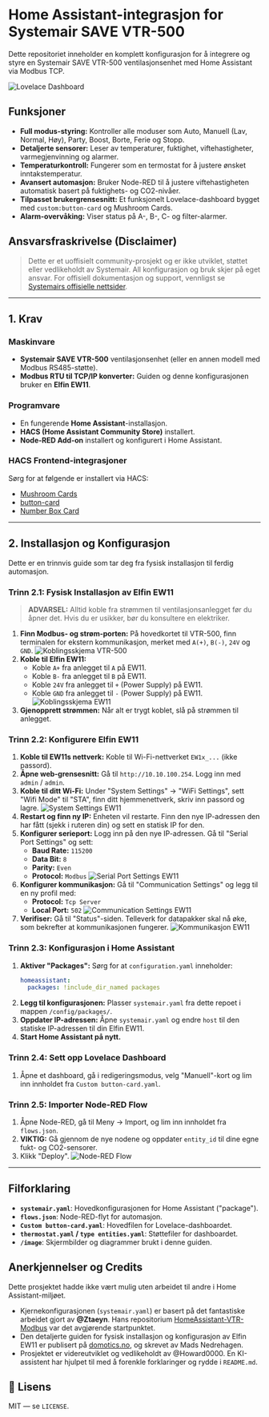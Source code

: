 # Home Assistant-integrasjon for Systemair SAVE VTR-500

Dette repositoriet inneholder en komplett konfigurasjon for å integrere og styre en Systemair SAVE VTR-500 ventilasjonsenhet med Home Assistant via Modbus TCP.

![Lovelace Dashboard](image/Ventilasjon%20kort.png)

## Funksjoner

*   **Full modus-styring:** Kontroller alle moduser som Auto, Manuell (Lav, Normal, Høy), Party, Boost, Borte, Ferie og Stopp.
*   **Detaljerte sensorer:** Leser av temperaturer, fuktighet, viftehastigheter, varmegjenvinning og alarmer.
*   **Temperaturkontroll:** Fungerer som en termostat for å justere ønsket inntakstemperatur.
*   **Avansert automasjon:** Bruker Node-RED til å justere viftehastigheten automatisk basert på fuktighets- og CO2-nivåer.
*   **Tilpasset brukergrensesnitt:** Et funksjonelt Lovelace-dashboard bygget med `custom:button-card` og Mushroom Cards.
*   **Alarm-overvåking:** Viser status på A-, B-, C- og filter-alarmer.

## Ansvarsfraskrivelse (Disclaimer)
> Dette er et uoffisielt community-prosjekt og er ikke utviklet, støttet eller vedlikeholdt av Systemair. All konfigurasjon og bruk skjer på eget ansvar. For offisiell dokumentasjon og support, vennligst se [Systemairs offisielle nettsider](https://www.systemair.com/).

---

## 1. Krav

### Maskinvare
*   **Systemair SAVE VTR-500** ventilasjonsenhet (eller en annen modell med Modbus RS485-støtte).
*   **Modbus RTU til TCP/IP konverter:** Guiden og denne konfigurasjonen bruker en **Elfin EW11**.

### Programvare
*   En fungerende **Home Assistant**-installasjon.
*   **HACS (Home Assistant Community Store)** installert.
*   **Node-RED Add-on** installert og konfigurert i Home Assistant.

### HACS Frontend-integrasjoner
Sørg for at følgende er installert via HACS:
*   [Mushroom Cards](https://github.com/piitaya/lovelace-mushroom)
*   [button-card](https://github.com/custom-cards/button-card)
*   [Number Box Card](https://github.com/htmlchinchilla/numberbox-card)

---

## 2. Installasjon og Konfigurasjon

Dette er en trinnvis guide som tar deg fra fysisk installasjon til ferdig automasjon.

### Trinn 2.1: Fysisk Installasjon av Elfin EW11

> **ADVARSEL:** Alltid koble fra strømmen til ventilasjonsanlegget før du åpner det. Hvis du er usikker, bør du konsultere en elektriker.

1.  **Finn Modbus- og strøm-porten:** På hovedkortet til VTR-500, finn terminalen for ekstern kommunikasjon, merket med `A(+)`, `B(-)`, `24V` og `GND`.
    ![Koblingsskjema VTR-500](image/koblingsskjemaVTR-500.png)
2.  **Koble til Elfin EW11:**
    *   Koble `A+` fra anlegget til `A` på EW11.
    *   Koble `B-` fra anlegget til `B` på EW11.
    *   Koble `24V` fra anlegget til `+` (Power Supply) på EW11.
    *   Koble `GND` fra anlegget til `-` (Power Supply) på EW11.
    ![Koblingsskjema EW11](image/koblings%20skjema%20EW11.png)
3.  **Gjenopprett strømmen:** Når alt er trygt koblet, slå på strømmen til anlegget.

### Trinn 2.2: Konfigurere Elfin EW11

1.  **Koble til EW11s nettverk:** Koble til Wi-Fi-nettverket `EW1x_...` (ikke passord).
2.  **Åpne web-grensesnitt:** Gå til `http://10.10.100.254`. Logg inn med `admin` / `admin`.
3.  **Koble til ditt Wi-Fi:** Under "System Settings" -> "WiFi Settings", sett "Wifi Mode" til "STA", finn ditt hjemmenettverk, skriv inn passord og lagre.
    ![System Settings EW11](image/system%20settings%20EW11.png)
4.  **Restart og finn ny IP:** Enheten vil restarte. Finn den nye IP-adressen den har fått (sjekk i ruteren din) og sett en statisk IP for den.
5.  **Konfigurer serieport:** Logg inn på den nye IP-adressen. Gå til "Serial Port Settings" og sett:
    *   **Baud Rate:** `115200`
    *   **Data Bit:** `8`
    *   **Parity:** `Even`
    *   **Protocol:** `Modbus`
    ![Serial Port Settings EW11](image/serial%20port%20settings%20EW11.png)
6.  **Konfigurer kommunikasjon:** Gå til "Communication Settings" og legg til en ny profil med:
    *   **Protocol:** `Tcp Server`
    *   **Local Port:** `502`
    ![Communication Settings EW11](image/communication%20settings%20EW11.png)
7.  **Verifiser:** Gå til "Status"-siden. Telleverk for datapakker skal nå øke, som bekrefter at kommunikasjonen fungerer.
    ![Kommunikasjon EW11](image/kommunikasjon%20EW11.png)

### Trinn 2.3: Konfigurasjon i Home Assistant

1.  **Aktiver "Packages":** Sørg for at `configuration.yaml` inneholder:
    ```yaml
    homeassistant:
      packages: !include_dir_named packages
    ```
2.  **Legg til konfigurasjonen:** Plasser `systemair.yaml` fra dette repoet i mappen `/config/packages/`.
3.  **Oppdater IP-adressen:** Åpne `systemair.yaml` og endre `host` til den statiske IP-adressen til din Elfin EW11.
4.  **Start Home Assistant på nytt.**

### Trinn 2.4: Sett opp Lovelace Dashboard

1.  Åpne et dashboard, gå i redigeringsmodus, velg "Manuell"-kort og lim inn innholdet fra `Custom button-card.yaml`.

### Trinn 2.5: Importer Node-RED Flow

1.  Åpne Node-RED, gå til Meny -> Import, og lim inn innholdet fra `flows.json`.
2.  **VIKTIG:** Gå gjennom de nye nodene og oppdater `entity_id` til dine egne fukt- og CO2-sensorer.
3.  Klikk "Deploy".
    ![Node-RED Flow](image/Node-Red%20VTR500.png)

---

## Filforklaring

*   **`systemair.yaml`**: Hovedkonfigurasjonen for Home Assistant ("package").
*   **`flows.json`**: Node-RED-flyt for automasjon.
*   **`Custom button-card.yaml`**: Hovedfilen for Lovelace-dashboardet.
*   **`thermostat.yaml` / `type entities.yaml`**: Støttefiler for dashboardet.
*   **`/image`**: Skjermbilder og diagrammer brukt i denne guiden.

## Anerkjennelser og Credits
Dette prosjektet hadde ikke vært mulig uten arbeidet til andre i Home Assistant-miljøet.
*   Kjernekonfigurasjonen (`systemair.yaml`) er basert på det fantastiske arbeidet gjort av **@Ztaeyn**. Hans repositorium [HomeAssistant-VTR-Modbus](https://github.com/Ztaeyn/HomeAssistant-VTR-Modbus) var det avgjørende startpunktet.
*   Den detaljerte guiden for fysisk installasjon og konfigurasjon av Elfin EW11 er publisert på [domotics.no](https://www.domotics.no/post/home-assistant-automasjon-av-ventilasjonsanlegg-via-modbus), og skrevet av Mads Nedrehagen.
*   Prosjektet er videreutviklet og vedlikeholdt av @Howard0000. En KI-assistent har hjulpet til med å forenkle forklaringer og rydde i `README.md`.

## 📝 Lisens
MIT — se `LICENSE`.



